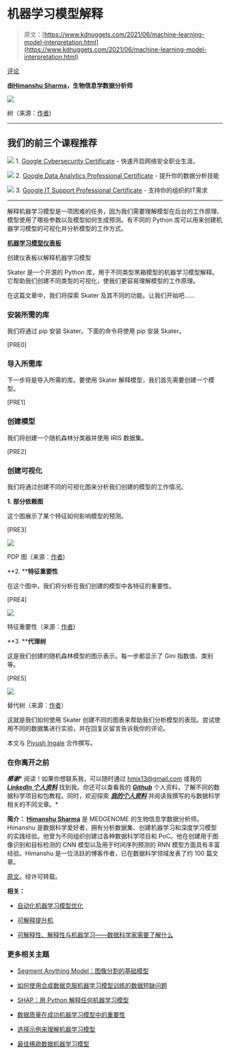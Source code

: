 # 机器学习模型解释

> 原文：[https://www.kdnuggets.com/2021/06/machine-learning-model-interpretation.html](https://www.kdnuggets.com/2021/06/machine-learning-model-interpretation.html)

[评论](#comments)

**由[Himanshu Sharma](https://www.linkedin.com/in/himanshusharmads/)，生物信息学数据分析师**

![](../Images/cf85f5e0997eb498f872743b0c8ef468.png)

树（来源：[作者](https://www.linkedin.com/in/himanshusharmads/))

* * *

## 我们的前三个课程推荐

![](../Images/0244c01ba9267c002ef39d4907e0b8fb.png) 1. [Google Cybersecurity Certificate](https://www.kdnuggets.com/google-cybersecurity) - 快速开启网络安全职业生涯。

![](../Images/e225c49c3c91745821c8c0368bf04711.png) 2. [Google Data Analytics Professional Certificate](https://www.kdnuggets.com/google-data-analytics) - 提升你的数据分析技能

![](../Images/0244c01ba9267c002ef39d4907e0b8fb.png) 3. [Google IT Support Professional Certificate](https://www.kdnuggets.com/google-itsupport) - 支持你的组织的IT需求

* * *

解释机器学习模型是一项困难的任务，因为我们需要理解模型在后台的工作原理、模型使用了哪些参数以及模型如何生成预测。有不同的 Python 库可以用来创建机器学习模型的可视化并分析模型的工作方式。

[**机器学习模型仪表板**](https://towardsdatascience.com/machine-learning-model-dashboard-4544daa50848)

创建仪表板以解释机器学习模型

Skater 是一个开源的 Python 库，用于不同类型黑箱模型的机器学习模型解释。它帮助我们创建不同类型的可视化，使我们更容易理解模型的工作原理。

在这篇文章中，我们将探索 Skater 及其不同的功能。让我们开始吧……

### 安装所需的库

我们将通过 pip 安装 Skater。下面的命令将使用 pip 安装 Skater。

[PRE0]

### 导入所需库

下一步将是导入所需的库。要使用 Skater 解释模型，我们首先需要创建一个模型。

[PRE1]

### 创建模型

我们将创建一个随机森林分类器并使用 IRIS 数据集。

[PRE2]

### 创建可视化

我们将通过创建不同的可视化图来分析我们创建的模型的工作情况。

**1. 部分依赖图**

这个图展示了某个特征如何影响模型的预测。

[PRE3]

![](../Images/5ecc7cc339a7ab2966f02c6ff2a84dd7.png)

PDP 图（来源：[作者](https://www.linkedin.com/in/himanshusharmads/))

**2. ****特征重要性**

在这个图中，我们将分析在我们创建的模型中各特征的重要性。

[PRE4]

![](../Images/2ee12b974c65a18a4217be624c2e99e2.png)

特征重要性（来源：[作者](https://www.linkedin.com/in/himanshusharmads/))

**3. ****代理树**

这是我们创建的随机森林模型的图示表示。每一步都显示了 Gini 指数值、类别等。

[PRE5]

![](../Images/f90b452f360a65d906d0a64b4122bc67.png)

替代树（来源：[作者](https://www.linkedin.com/in/himanshusharmads/)）

这就是我们如何使用 Skater 创建不同的图表来帮助我们分析模型的表现。尝试使用不同的数据集进行实验，并在回复区留言告诉我你的评论。

本文与 [Piyush Ingale](https://medium.com/u/40808d551f5a?source=post_page-----47b4bc29d17f--------------------------------) 合作撰写。

### 在你离开之前

***感谢**** 阅读！如果你想联系我，可以随时通过 hmix13@gmail.com 或我的 *[***LinkedIn 个人资料***](http://www.linkedin.com/in/himanshusharmads)* 找到我。你还可以查看我的 *[***Github***](https://github.com/hmix13)* 个人资料，了解不同的数据科学项目和包教程。同时，欢迎探索 *[***我的个人资料***](https://medium.com/@hmix13)* 并阅读我撰写的与数据科学相关的不同文章。*

**简介： [Himanshu Sharma](https://www.linkedin.com/in/himanshusharmads/)** 是 MEDGENOME 的生物信息学数据分析师。Himanshu 是数据科学爱好者，拥有分析数据集、创建机器学习和深度学习模型的实践经验。他曾为不同组织创建过各种数据科学项目和 PoC。他在创建用于图像识别和目标检测的 CNN 模型以及用于时间序列预测的 RNN 模型方面具有丰富经验。Himanshu 是一位活跃的博客作者，已在数据科学领域发表了约 100 篇文章。

[原文](https://towardsdatascience.com/machine-learning-model-interpretation-47b4bc29d17f)。经许可转载。

**相关：**

+   [自动化机器学习模型优化](/2021/03/automating-machine-learning-model-optimization.html)

+   [可解释提升机](/2021/05/explainable-boosting-machine.html)

+   [可解释性、解释性与机器学习——数据科学家需要了解什么](/2020/11/interpretability-explainability-machine-learning.html)

### 更多相关主题

+   [Segment Anything Model：图像分割的基础模型](https://www.kdnuggets.com/2023/07/segment-anything-model-foundation-model-image-segmentation.html)

+   [如何使用合成数据克服机器学习模型训练的数据短缺问题](https://www.kdnuggets.com/2022/03/synthetic-data-overcome-data-shortages-machine-learning-model-training.html)

+   [SHAP：用 Python 解释任何机器学习模型](https://www.kdnuggets.com/2022/11/shap-explain-machine-learning-model-python.html)

+   [数据质量在成功机器学习模型中的重要性](https://www.kdnuggets.com/2022/03/significance-data-quality-making-successful-machine-learning-model.html)

+   [选择示例来理解机器学习模型](https://www.kdnuggets.com/2022/11/picking-examples-understand-machine-learning-model.html)

+   [最佳稀疏数据机器学习模型](https://www.kdnuggets.com/2023/04/best-machine-learning-model-sparse-data.html)
